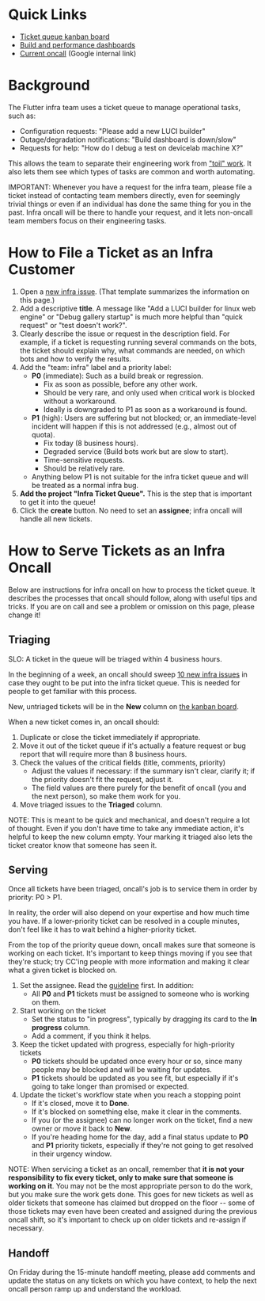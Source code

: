 # Quick Links
*   [Ticket queue kanban board](https://github.com/flutter/flutter/projects/171)
*   [Build and performance dashboards](https://flutter-dashboard.appspot.com/)
*   [Current oncall](https://rota-ng.appspot.com/oncall?name=Fluter%20Infra%20Oncall) (Google internal link)

# Background

The Flutter infra team uses a ticket queue to manage operational tasks, such as:
*   Configuration requests: "Please add a new LUCI builder"
*   Outage/degradation notifications: "Build dashboard is down/slow"
*   Requests for help: "How do I debug a test on devicelab machine X?"

This allows the team to separate their engineering work from ["toil" work](https://landing.google.com/sre/sre-book/chapters/eliminating-toil/). It also lets them see which types of tasks are common and worth automating.

IMPORTANT: Whenever you have a request for the infra team, please file a ticket instead of contacting team members directly, even for seemingly trivial things or even if an individual has done the same thing for you in the past. Infra oncall will be there to handle your request, and it lets non-oncall team members focus on their engineering tasks.

# How to File a Ticket as an Infra Customer
1. Open a [new infra issue](https://github.com/flutter/flutter/issues/new?assignees=&labels=team%3A+infra&template=6_infrastructure.md&title=). (That template summarizes the information on this page.)
2. Add a descriptive **title**. A message like "Add a LUCI builder for linux web engine" or "Debug gallery startup" is much more helpful than "quick request" or "test doesn't work?".
3. Clearly describe the issue or request in the description field. For example, if a ticket is requesting running several commands on the bots, the ticket should explain why, what commands are needed, on which bots and how to verify the results.
4. Add the "team: infra" label and a priority label:
    *   **P0** (immediate): Such as a build break or regression.
        *   Fix as soon as possible, before any other work.
        *   Should be very rare, and only used when critical work is blocked without a workaround.
        *   Ideally is downgraded to P1 as soon as a workaround is found.
    *   **P1** (high): Users are suffering but not blocked; or, an immediate-level incident will happen if this is not addressed (e.g., almost out of quota).
        *   Fix today (8 business hours).
        *   Degraded service (Build bots work but are slow to start).
        *   Time-sensitive requests.
        *   Should be relatively rare.
    *   Anything below P1 is not suitable for the infra ticket queue and will be treated as a normal infra bug.
5. **Add the project "Infra Ticket Queue".** This is the step that is important to get it into the queue!
6. Click the **create** button. No need to set an **assignee**; infra oncall will handle all new tickets.

# How to Serve Tickets as an Infra Oncall
Below are instructions for infra oncall on how to process the ticket queue. It describes the processes that oncall should follow, along with useful tips and tricks. If you are on call and see a problem or omission on this page, please change it!

## Triaging
SLO: A ticket in the queue will be triaged within 4 business hours.

In the beginning of a week, an oncall should sweep [10 new infra issues](https://github.com/flutter/flutter/issues?q=is%3Aissue+is%3Aopen+-project%3Aflutter%2Fflutter%2F171+label%3A%22team%3A+infra%22+sort%3Aupdated) in case they ought to be put into the infra ticket queue. This is needed for people to get familiar with this process.

New, untriaged tickets will be in the **New** column on [the kanban board](https://github.com/flutter/flutter/projects/171).

When a new ticket comes in, an oncall should:
1. Duplicate or close the ticket immediately if appropriate.
2. Move it out of the ticket queue if it's actually a feature request or bug report that will require  more than 8 business hours.
3. Check the values of the critical fields (title, comments, priority)
    *   Adjust the values if necessary: if the summary isn't clear, clarify it; if the priority doesn't fit the request, adjust it.
    *   The field values are there purely for the benefit of oncall (you and the next person), so make them work for you.
4. Move triaged issues to the **Triaged** column.

NOTE: This is meant to be quick and mechanical, and doesn't require a lot of thought. Even if you don't have time to take any immediate action, it's helpful to keep the new column empty. Your marking it triaged also lets the ticket creator know that someone has seen it.

## Serving
Once all tickets have been triaged, oncall's job is to service them in order by priority: P0 > P1.

In reality, the order will also depend on your expertise and how much time you have. If a lower-priority ticket can be resolved in a couple minutes, don't feel like it has to wait behind a higher-priority ticket.

From the top of the priority queue down, oncall makes sure that someone is working on each ticket. It's important to keep things moving if you see that they're stuck; try CC'ing people with more information and making it clear what a given ticket is blocked on.

1. Set the assignee. Read the [guideline](https://github.com/flutter/flutter/wiki/Issue-hygiene#assigning-issues) first. In addition:
    *   All **P0** and **P1** tickets must be assigned to someone who is working on them. 
2. Start working on the ticket
    *   Set the status to "in progress", typically by dragging its card to the **In progress** column.
    *   Add a comment, if you think it helps.
3. Keep the ticket updated with progress, especially for high-priority tickets
    *   **P0** tickets should be updated once every hour or so, since many people may be blocked and will be waiting for updates.
    *   **P1** tickets should be updated as you see fit, but especially if it's going to take longer than promised or expected.
4. Update the ticket's workflow state when you reach a stopping point
    *   If it's closed, move it to **Done**.
    *   If it's blocked on something else, make it clear in the comments.
    *   If you (or the assignee) can no longer work on the ticket, find a new owner or move it back to **New**.
    *   If you're heading home for the day, add a final status update to **P0** and **P1** priority tickets, especially if they're not going to get resolved in their urgency window.

NOTE: When servicing a ticket as an oncall, remember that **it is not your responsibility to fix every ticket, only to make sure that someone is working on it**. You may not be the most appropriate person to do the work, but you make sure the work gets done. This goes for new tickets as well as older tickets that someone has claimed but dropped on the floor -- some of those tickets may even have been created and assigned during the previous oncall shift, so it's important to check up on older tickets and re-assign if necessary.

## Handoff

On Friday during the 15-minute handoff meeting, please add comments and update the status on any tickets on which you have context, to help the next oncall person ramp up and understand the workload.
